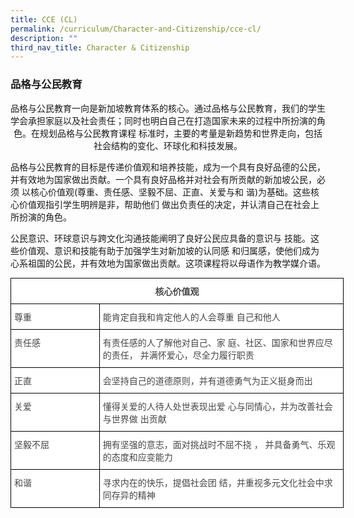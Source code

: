 ```yaml
---
title: CCE (CL)
permalink: /curriculum/Character-and-Citizenship/cce-cl/
description: ""
third_nav_title: Character & Citizenship
---
```

### 品格与公民教育

<center>品格与公民教育一向是新加坡教育体系的核心。通过品格与公民教育，我们的学生学会承担家庭以及社会责任；同时也明白自己在打造国家未来的过程中所扮演的角色。在规划品格与公民教育课程 标准时，主要的考量是新趋势和世界走向，包括社会结构的变化、环球化和科技发展。</center>

品格与公民教育的目标是传递价值观和培养技能，成为一个具有良好品德的公民，并有效地为国家做出贡献。一个具有良好品格并对社会有所贡献的新加坡公民，必须 以核心价值观(尊重、责任感、坚毅不屈、正直、关爱与和 谐)为基础。这些核心价值观指引学生明辨是非，帮助他们 做出负责任的决定，并认清自己在社会上所扮演的角色。

公民意识、环球意识与跨文化沟通技能阐明了良好公民应具备的意识与 技能。这些价值观、意识和技能有助于加强学生对新加坡的认同感 和归属感，使他们成为心系祖国的公民，并有效地为国家做出贡献。这项课程将以母语作为教学媒介语。

<style type="text/css">
.tg  {border-collapse:collapse;border-spacing:0;margin:0px auto;}
.tg td{border-color:black;border-style:solid;border-width:1px;font-family:Arial, sans-serif;font-size:14px;
  overflow:hidden;padding:10px 5px;word-break:normal;}
.tg th{border-color:black;border-style:solid;border-width:1px;font-family:Arial, sans-serif;font-size:14px;
  font-weight:normal;overflow:hidden;padding:10px 5px;word-break:normal;}
.tg .tg-fwnj{background-color:#FFF;color:#454545;text-align:left;vertical-align:top}
.tg .tg-2fwu{background-color:#FFF;color:#454545;font-weight:bold;text-align:center;vertical-align:top}
</style>
<table class="tg" style="undefined;table-layout: fixed; width: 533px">
<colgroup>
<col style="width: 142px">
<col style="width: 391px">
</colgroup>
<tbody>
  <tr>
    <td class="tg-2fwu" colspan="2">核心价值观</td>
  </tr>
  <tr>
    <td class="tg-fwnj">尊重</td>
    <td class="tg-fwnj">能肯定自我和肯定他人的人会尊重 自己和他人</td>
  </tr>
  <tr>
    <td class="tg-fwnj">责任感</td>
    <td class="tg-fwnj">有责任感的人了解他对自己、家 庭、社区、国家和世界应尽的责任， 并满怀爱心，尽全力履行职责</td>
  </tr>
  <tr>
    <td class="tg-fwnj">正直</td>
    <td class="tg-fwnj">会坚持自己的道德原则，并有道德勇气为正义挺身而出</td>
  </tr>
  <tr>
    <td class="tg-fwnj">关爱</td>
    <td class="tg-fwnj">懂得关爱的人待人处世表现出爱 心与同情心，并为改善社会与世界做 出贡献</td>
  </tr>
  <tr>
    <td class="tg-fwnj">坚毅不屈</td>
    <td class="tg-fwnj">拥有坚强的意志，面对挑战时不屈不挠 ， 并具备勇气、乐观的态度和应变能力</td>
  </tr>
  <tr>
    <td class="tg-fwnj">和谐</td>
    <td class="tg-fwnj">寻求内在的快乐，提倡社会团 结，并重视多元文化社会中求同存异的精神</td>
  </tr>
</tbody>
</table>